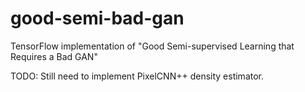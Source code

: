 # good-semi-bad-gan
TensorFlow implementation of "Good Semi-supervised Learning that Requires a Bad GAN" 

TODO: Still need to implement PixelCNN++ density estimator. 
